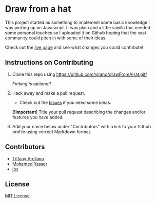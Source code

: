 # Draw from a hat

This project started as something to implement some basic knowledge I was picking up on Javascript. It was plain and a little vanilla that needed some personal touches so I uploaded it on Github hoping that the vast community could pitch in with some of their ideas. <br />

Check out the [live page](https://yirano.github.io/drawFromAHat/src/) and see what changes you could contribute!


## Instructions on Contributing

  1. Clone this repo using https://github.com/yirano/drawFromAHat.git/ <br />

      _Forking is optional!_
  2. Hack away and make a pull request. <br />
     
     - Check out the [Issues](https://github.com/yirano/drawFromAHat/issues) if you need some ideas.
   
      **[!Important]** Title your pull request describing the changes and/or features you have added. 

  3. Add your name below under "Contributors" with a link to your Github profile using correct Markdown format.

## Contributors

  * [Tiffany Arellano](https://github.com/yirano)
  * [Mohamed Yasser](https://github.com/MohamedYasser97)
  * [jbs](https://github.com/lordjbs)

## License
[MIT License](https://opensource.org/licenses/mit-license.php)
